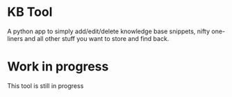 KB Tool
====
A python app to simply add/edit/delete knowledge base snippets, nifty one-liners and all other stuff you want to store and find back.

Work in progress
====
This tool is still in progress
